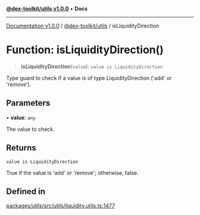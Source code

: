 [**@dex-toolkit/utils v1.0.0**](../README.md) • **Docs**

***

[Documentation v1.0.0](../../../packages.md) / [@dex-toolkit/utils](../README.md) / isLiquidityDirection

# Function: isLiquidityDirection()

> **isLiquidityDirection**(`value`): `value is LiquidityDirection`

Type guard to check if a value is of type LiquidityDirection ('add' or 'remove').

## Parameters

• **value**: `any`

The value to check.

## Returns

`value is LiquidityDirection`

True if the value is 'add' or 'remove'; otherwise, false.

## Defined in

[packages/utils/src/utils/liquidity.utils.ts:1477](https://github.com/niZmosis/dex-toolkit/blob/3d8b41b44787b30fbea5de3ab4737662ffb61bc8/packages/utils/src/utils/liquidity.utils.ts#L1477)
